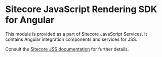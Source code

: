 # Sitecore JavaScript Rendering SDK for Angular

This module is provided as a part of Sitecore JavaScript Services. It contains Angular integration components and services for JSS.

Consult the [Sitecore JSS documentation](https://jss.sitecore.com) for further details.
